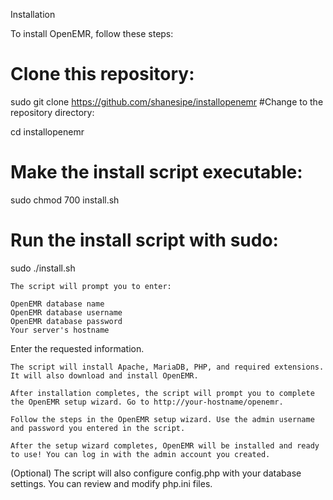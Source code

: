 Installation

To install OpenEMR, follow these steps:

 #   Clone this repository:

sudo git clone https://github.com/shanesipe/installopenemr 
#Change to the repository directory:

cd installopenemr

  #  Make the install script executable:

sudo chmod 700 install.sh

   # Run the install script with sudo:

sudo ./install.sh

    The script will prompt you to enter:

    OpenEMR database name
    OpenEMR database username
    OpenEMR database password
    Your server's hostname

Enter the requested information.

    The script will install Apache, MariaDB, PHP, and required extensions. It will also download and install OpenEMR.

    After installation completes, the script will prompt you to complete the OpenEMR setup wizard. Go to http://your-hostname/openemr.

    Follow the steps in the OpenEMR setup wizard. Use the admin username and password you entered in the script.

    After the setup wizard completes, OpenEMR will be installed and ready to use! You can log in with the admin account you created.

(Optional) The script will also configure config.php with your database settings. You can review and modify php.ini files.
